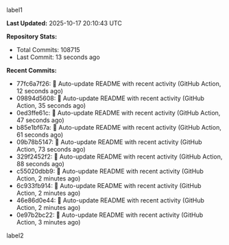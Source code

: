 
label1 
<!-- ACTIVITY_START -->
**Last Updated:** 2025-10-17 20:10:43 UTC

**Repository Stats:**
- Total Commits: 108715
- Last Commit: 13 seconds ago

**Recent Commits:**
- 77fc6a7f26: 🤖 Auto-update README with recent activity (GitHub Action, 12 seconds ago)
- 09894d5608: 🤖 Auto-update README with recent activity (GitHub Action, 35 seconds ago)
- 0ed3ffe61c: 🤖 Auto-update README with recent activity (GitHub Action, 47 seconds ago)
- b85e1bf67a: 🤖 Auto-update README with recent activity (GitHub Action, 61 seconds ago)
- 09b78b5147: 🤖 Auto-update README with recent activity (GitHub Action, 73 seconds ago)
- 329f2452f2: 🤖 Auto-update README with recent activity (GitHub Action, 88 seconds ago)
- c55020dbb9: 🤖 Auto-update README with recent activity (GitHub Action, 2 minutes ago)
- 6c933fb914: 🤖 Auto-update README with recent activity (GitHub Action, 2 minutes ago)
- 46e86d0e44: 🤖 Auto-update README with recent activity (GitHub Action, 2 minutes ago)
- 0e97b2bc22: 🤖 Auto-update README with recent activity (GitHub Action, 3 minutes ago)
<!-- ACTIVITY_END -->

label2
